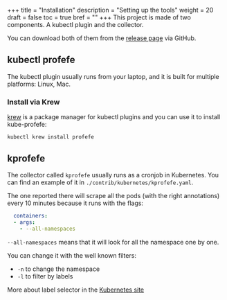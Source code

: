 +++
title = "Installation"
description = "Setting up the tools"
weight = 20
draft = false
toc = true
bref = ""
+++
This project is made of two components. A kubectl plugin and the collector.

You can download both of them from the [release
page](https://github.com/profefe/kube-profefe/releases) via GitHub.

## kubectl profefe

The kubectl plugin usually runs from your laptop, and it is built for multiple
platforms: Linux, Mac.

### Install via Krew

[krew](https://github.com/kubernetes-sigs/krew) is a package manager for kubectl
plugins and you can use it to install kube-profefe:

```
kubectl krew install profefe
```

## kprofefe

The collector called `kprofefe` usually runs as a cronjob in Kubernetes. You can
find an example of it in `./contrib/kubernetes/kprofefe.yaml`.

The one reported there will scrape all the pods (with the right annotations)
every 10 minutes because it runs with the flags:

```yaml
  containers:
  - args:
    - --all-namespaces
```

`--all-namespaces` means that it will look for all the namespace one by one.

You can change it with the well known filters:

- `-n` to change the namespace
- `-l` to filter by labels

More about label selector in the [Kubernetes
site](https://kubernetes.io/docs/concepts/overview/working-with-objects/labels/#label-selectors)
